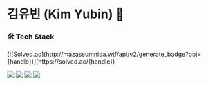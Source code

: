 # 김유빈 (Kim Yubin) 👋

### 🛠 Tech Stack

<a alian="center">
  [![Solved.ac](http://mazassumnida.wtf/api/v2/generate_badge?boj={handle})](https://solved.ac/{handle})  
</a>

<p>
  <img src="https://img.shields.io/badge/C-A8B9CC?style=flat-square&logo=C&logoColor=white"/>
  <img src="https://img.shields.io/badge/JavaScript-F7DF1E?style=flat-square&logo=JavaScript&logoColor=black"/>
  <img src="https://img.shields.io/badge/ExpressJS-000000?style=flat-square&logo=Express&logoColor=white"/>
  <img src="https://img.shields.io/badge/MySQL-4479A1?style=flat-square&logo=mysql&logoColor=white"/>
</p>
